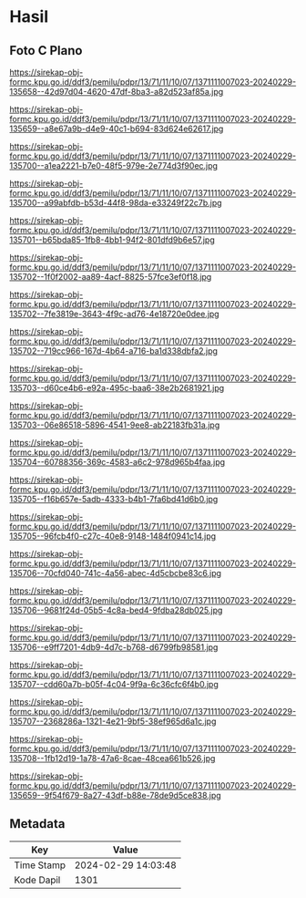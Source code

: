 # Hasil

## Foto C Plano

https://sirekap-obj-formc.kpu.go.id/ddf3/pemilu/pdpr/13/71/11/10/07/1371111007023-20240229-135658--42d97d04-4620-47df-8ba3-a82d523af85a.jpg

https://sirekap-obj-formc.kpu.go.id/ddf3/pemilu/pdpr/13/71/11/10/07/1371111007023-20240229-135659--a8e67a9b-d4e9-40c1-b694-83d624e62617.jpg

https://sirekap-obj-formc.kpu.go.id/ddf3/pemilu/pdpr/13/71/11/10/07/1371111007023-20240229-135700--a1ea2221-b7e0-48f5-979e-2e774d3f90ec.jpg

https://sirekap-obj-formc.kpu.go.id/ddf3/pemilu/pdpr/13/71/11/10/07/1371111007023-20240229-135700--a99abfdb-b53d-44f8-98da-e33249f22c7b.jpg

https://sirekap-obj-formc.kpu.go.id/ddf3/pemilu/pdpr/13/71/11/10/07/1371111007023-20240229-135701--b65bda85-1fb8-4bb1-94f2-801dfd9b6e57.jpg

https://sirekap-obj-formc.kpu.go.id/ddf3/pemilu/pdpr/13/71/11/10/07/1371111007023-20240229-135702--1f0f2002-aa89-4acf-8825-57fce3ef0f18.jpg

https://sirekap-obj-formc.kpu.go.id/ddf3/pemilu/pdpr/13/71/11/10/07/1371111007023-20240229-135702--7fe3819e-3643-4f9c-ad76-4e18720e0dee.jpg

https://sirekap-obj-formc.kpu.go.id/ddf3/pemilu/pdpr/13/71/11/10/07/1371111007023-20240229-135702--719cc966-167d-4b64-a716-ba1d338dbfa2.jpg

https://sirekap-obj-formc.kpu.go.id/ddf3/pemilu/pdpr/13/71/11/10/07/1371111007023-20240229-135703--d60ce4b6-e92a-495c-baa6-38e2b2681921.jpg

https://sirekap-obj-formc.kpu.go.id/ddf3/pemilu/pdpr/13/71/11/10/07/1371111007023-20240229-135703--06e86518-5896-4541-9ee8-ab22183fb31a.jpg

https://sirekap-obj-formc.kpu.go.id/ddf3/pemilu/pdpr/13/71/11/10/07/1371111007023-20240229-135704--60788356-369c-4583-a6c2-978d965b4faa.jpg

https://sirekap-obj-formc.kpu.go.id/ddf3/pemilu/pdpr/13/71/11/10/07/1371111007023-20240229-135705--f16b657e-5adb-4333-b4b1-7fa6bd41d6b0.jpg

https://sirekap-obj-formc.kpu.go.id/ddf3/pemilu/pdpr/13/71/11/10/07/1371111007023-20240229-135705--96fcb4f0-c27c-40e8-9148-1484f0941c14.jpg

https://sirekap-obj-formc.kpu.go.id/ddf3/pemilu/pdpr/13/71/11/10/07/1371111007023-20240229-135706--70cfd040-741c-4a56-abec-4d5cbcbe83c6.jpg

https://sirekap-obj-formc.kpu.go.id/ddf3/pemilu/pdpr/13/71/11/10/07/1371111007023-20240229-135706--9681f24d-05b5-4c8a-bed4-9fdba28db025.jpg

https://sirekap-obj-formc.kpu.go.id/ddf3/pemilu/pdpr/13/71/11/10/07/1371111007023-20240229-135706--e9ff7201-4db9-4d7c-b768-d6799fb98581.jpg

https://sirekap-obj-formc.kpu.go.id/ddf3/pemilu/pdpr/13/71/11/10/07/1371111007023-20240229-135707--cdd60a7b-b05f-4c04-9f9a-6c36cfc6f4b0.jpg

https://sirekap-obj-formc.kpu.go.id/ddf3/pemilu/pdpr/13/71/11/10/07/1371111007023-20240229-135707--2368286a-1321-4e21-9bf5-38ef965d6a1c.jpg

https://sirekap-obj-formc.kpu.go.id/ddf3/pemilu/pdpr/13/71/11/10/07/1371111007023-20240229-135708--1fb12d19-1a78-47a6-8cae-48cea661b526.jpg

https://sirekap-obj-formc.kpu.go.id/ddf3/pemilu/pdpr/13/71/11/10/07/1371111007023-20240229-135659--9f54f679-8a27-43df-b88e-78de9d5ce838.jpg


## Metadata

| Key        | Value               |
| ---------- | ------------------- |
| Time Stamp | 2024-02-29 14:03:48 |
| Kode Dapil | 1301                |




